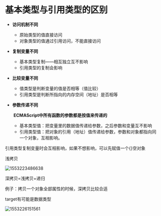 # 基本类型与引用类型的区别

+ **访问机制不同**

  + 原始类型的值直接访问
  + 对象类型的值通过引用访问，不能直接访问

+ **复制变量不同**

  + 基本类型复制——相互独立互不影响
  + 引用类型的复制会影响

+ **比较变量不同**

  + 值类型是判断变量的值是否相等（值比较）
  + 引用类型是判断所指向的内存空间（地址）是否相等

+ **参数传递不同**

  ​    **ECMAScript中所有函数的参数都是按值来传递的**

  + 基本类型值：把变量里的数据值传递给参数，之后参数和变量互不影响
  + 引用类型值：把对象的引用（地址）值传递给参数，参数和对象都指向同一个对象，互相影响。



引用类型复制变量时会互相影响，如果不想影响，可以先赋值一个{}空对象

浅拷贝

![1553223486638](C:\Users\Administrator\AppData\Roaming\Typora\typora-user-images\1553223486638.png)

深拷贝=浅拷贝+递归

例子：拷贝一个对象全部属性的时候，深拷贝比较合适

target有可能是数据类型

![1553226151561](C:\Users\Administrator\AppData\Roaming\Typora\typora-user-images\1553226151561.png)